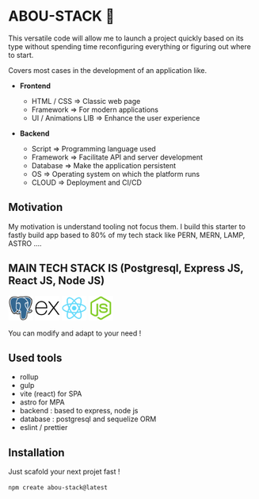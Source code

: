 # ABOU-STACK 🚀

This versatile code will allow me to launch a project quickly based on its type
without spending time reconfiguring everything or figuring out where to start.

Covers most cases in the development of an application like.

- **Frontend**
  - HTML / CSS                  => Classic web page
  - Framework                   => For modern applications
  - UI / Animations LIB         => Enhance the user experience

- **Backend**
  - Script                      => Programming language used
  - Framework                   => Facilitate API and server development
  - Database                    => Make the application persistent
  - OS                          => Operating system on which the platform runs
  - CLOUD                       => Deployment and CI/CD

## Motivation

My motivation is understand tooling not focus them.
I build this starter to fastly build app based to 80%
of my tech stack like PERN, MERN, LAMP, ASTRO ....

## MAIN TECH STACK IS (Postgresql, Express JS, React JS, Node JS)

<img src="https://raw.githubusercontent.com/devicons/devicon/55609aa5bd817ff167afce0d965585c92040787a/icons/postgresql/postgresql-original.svg" width="50" alt="accessibility text">
<img src="https://raw.githubusercontent.com/devicons/devicon/55609aa5bd817ff167afce0d965585c92040787a/icons/express/express-original.svg" width="50" alt="accessibility text">
<img src="https://raw.githubusercontent.com/devicons/devicon/55609aa5bd817ff167afce0d965585c92040787a/icons/react/react-original.svg" width="50" alt="accessibility text">
<img src="https://raw.githubusercontent.com/devicons/devicon/55609aa5bd817ff167afce0d965585c92040787a/icons/nodejs/nodejs-original.svg" width="50" alt="accessibility text">

You can modify and adapt to your need !

## Used tools

- rollup
- gulp
- vite (react) for SPA
- astro for MPA
- backend : based to express, node js
- database : postgresql and sequelize ORM
- eslint / prettier

## Installation

Just scafold your next projet fast !

`npm create abou-stack@latest`

